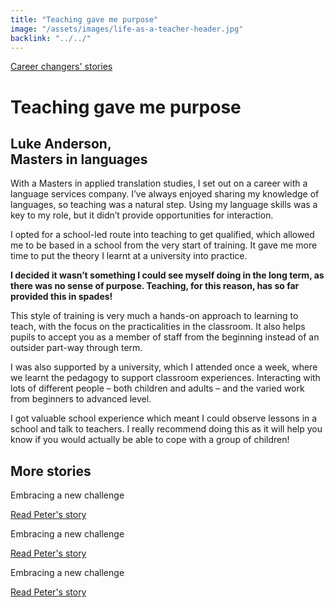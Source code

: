 ```yaml
---
title: "Teaching gave me purpose"
image: "/assets/images/life-as-a-teacher-header.jpg"
backlink: "../../"
---
```


<div class="content-wrapper">
    <div class="content__right">
    </div>
    <div class="content__left">
        <div class="stories">
        <p>
            <a class="backlink backlink--top" href="/life-as-a-teacher/my-story-into-teaching/career-changers">Career changers' stories</a>
        </p>
            <h1>Teaching gave me purpose</h1>
            <div class="story-header">
                <div class="story-header__thumb" style="background-image:url('/assets/images/stories/stories-luke.jpg')"></div>
                <div class="story-header__label">
                    <h2>Luke Anderson, <br>Masters in languages</h2>
                </div>
            </div>
            <p class="prominent">
                With a Masters in applied translation studies, I set out on a career with a language services company. I’ve always enjoyed sharing my knowledge of languages, so teaching was a natural step. Using my language skills was a key to my role, but it didn’t provide opportunities for interaction.  
            </p>
            <p>
            I opted for a school-led route into teaching to get qualified, which allowed me to be based in a school from the very start of training. It gave me more time to put the theory I learnt at a university into practice.
            </p>
            <div>
                <div class="quote-block">
                    <span class="icon-quote"></span>
                    <strong class="quote-block__content">I decided it wasn’t something I could see myself doing in the long term, as there was no sense of purpose. Teaching, for this reason, has so far provided this in spades!<span class="icon-quote quote-close"></span></strong>
                </div>
               <p>
                  This style of training is very much a hands-on approach to learning to teach, with the focus on the practicalities in the classroom.  It also helps pupils to accept you as a member of staff from the beginning instead of an outsider part-way through term. 
                </p>
            </div>
            <p>
            I was also supported by a university, which I attended once a week, where we learnt the pedagogy to support classroom experiences.  Interacting with lots of different people – both children and adults – and the varied work from beginners to advanced level.
            </p>
            <p>
            I got valuable school experience which meant I could observe lessons in a school and talk to teachers. I really recommend doing this as it will help you know if you would actually be able to cope with a group of children!
            </p>
           </div>
    </div>
</div>

<div class="more-stories">
    <h2 class="more-stories_header strapline">More stories </h1>
    <div class="more-stories__thumbs">
        <div class="more-stories__thumbs__thumb">
            <a href="/life-as-a-teacher/my-story-into-teaching/career-changers/karens-story">
                <div class="more-stories__thumbs__thumb__img" style="background-image:url('/assets/images/stories-karen.png')"></div>
            </a>
            <div class="more-stories__thumbs__thumb__content">
                <p>Embracing a new challenge</p>
                <a class="git-link" href="#">Read Peter's story  <i class="fas fa-chevron-right"></i></a>
            </div>
        </div>
        <div class="more-stories__thumbs__thumb">
            <a href="/life-as-a-teacher/my-story-into-teaching/career-changers/karens-story">
                <div class="more-stories__thumbs__thumb__img" style="background-image:url('/assets/images/stories-karen.png')"></div>
            </a>
            <div class="more-stories__thumbs__thumb__content">
                <p>Embracing a new challenge</p>
                <a class="git-link" href="#">Read Peter's story  <i class="fas fa-chevron-right"></i></a>
            </div>
        </div>
        <div class="more-stories__thumbs__thumb">
            <a href="/life-as-a-teacher/my-story-into-teaching/career-changers/karens-story">
                <div class="more-stories__thumbs__thumb__img" style="background-image:url('/assets/images/stories-karen.png')"></div>
            </a>
            <div class="more-stories__thumbs__thumb__content">
                <p>Embracing a new challenge</p>
                <a class="git-link" href="/life-as-a-teacher/my-story-into-teaching/career-changers/karens-story">Read Peter's story <i class="fas fa-chevron-right"></i></a>
            </div>
        </div>
    </div>
</div>
